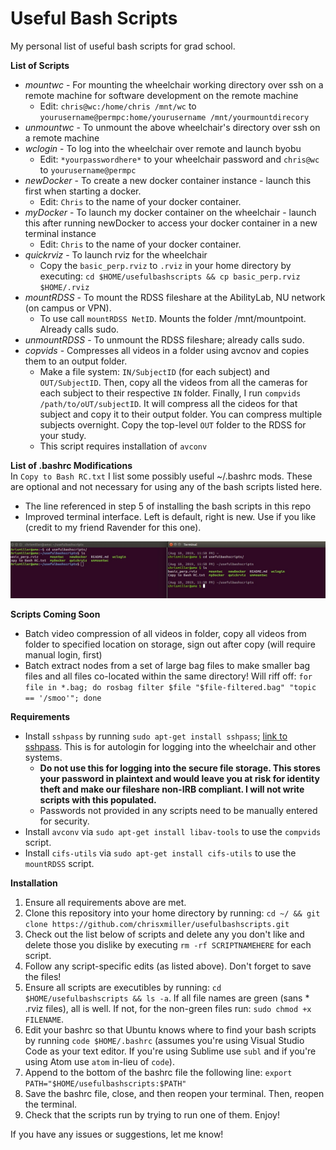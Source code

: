 # Useful Bash Scripts 
My personal list of useful bash scripts for grad school. 

 **List of Scripts** 
* *mountwc*   - For mounting the wheelchair working directory over ssh on a remote machine for software development on the remote machine
  * Edit: `chris@wc:/home/chris /mnt/wc` to `yourusername@permpc:home/yourusername /mnt/yourmountdirecory`
* *unmountwc* - To unmount the above wheelchair's directory over ssh on a remote machine
* *wclogin*   - To log into the wheelchair over remote and launch byobu
  * Edit: `*yourpasswordhere*` to your wheelchair password and `chris@wc` to `yourusername@permpc`
* *newDocker* - To create a new docker container instance - launch this first when starting a docker. 
   * Edit: `Chris` to the name of your docker container. 
* *myDocker*  - To launch my docker container on the wheelchair - launch this after running newDocker to access your docker container in a new terminal instance
  * Edit: `Chris` to the name of your docker container. 
* *quickrviz* - To launch rviz for the wheelchair 
  * Copy the `basic_perp.rviz` to `.rviz` in your home directory by executing: `cd $HOME/usefulbashscripts && cp basic_perp.rviz $HOME/.rviz`
* *mountRDSS* - To mount the RDSS fileshare at the AbilityLab, NU network (on campus or VPN). 
   * To use call `mountRDSS NetID`. Mounts the folder /mnt/mountpoint. Already calls sudo. 
* *unmountRDSS* - To unmount the RDSS fileshare; already calls sudo. 
* *copvids* - Compresses all videos in a folder using avcnov and copies them to an output folder. 
   * Make a file system: `IN/SubjectID` (for each subject) and `OUT/SubjectID`. Then, copy all the videos from all the cameras for each subject to their respective `IN` folder. Finally, I run `compvids /path/to/oUT/subjectID`. It will compress all the cideos for that subject and copy it to their output folder. You can compress multiple subjects overnight. Copy the top-level `OUT` folder to the RDSS for your study. 
   * This script requires installation of `avconv`
  
**List of .bashrc Modifications**\
In `Copy to Bash RC.txt` I list some possibly useful ~/.bashrc mods. These are optional and not necessary for using any of the bash scripts listed here. 
* The line referenced in step 5 of installing the bash scripts in this repo
* Improved terminal interface. Left is default, right is new. Use if you like (credit to my friend Ravender for this one).

![Improved Terminal Interface](SideBySide.jpg)

**Scripts Coming Soon**
* Batch video compression of all videos in folder, copy all videos from folder to specified location on storage, sign out after copy (will require manual login, first)
* Batch extract nodes from a set of large bag files to make smaller bag files and all files co-located within the same directory! Will riff off: 
`for file in *.bag; do rosbag filter $file "$file-filtered.bag" "topic == '/smoo'"; done`

**Requirements** 
* Install `sshpass` by running `sudo apt-get install sshpass`; [link to sshpass](https://gist.github.com/arunoda/7790979). This is for autologin for logging into the wheelchair and other systems. 
  * **Do not use this for logging into the secure file storage. This stores your password in plaintext and would leave you at risk for identity theft and make our fileshare non-IRB compliant. I will not write scripts with this populated.**
  * Passwords not provided in any scripts need to be manually entered for security. 
* Install `avconv` via `sudo apt-get install libav-tools` to use the `compvids` script.
* Install `cifs-utils` via `sudo apt-get install cifs-utils` to use the `mountRDSS` script.

**Installation**
1. Ensure all requirements above are met. 
2. Clone this repository into your home directory by running: `cd ~/ && git clone https://github.com/chrisxmiller/usefulbashscripts.git`
3. Check out the list below of scripts and delete any you don't like and delete those you dislike by executing `rm -rf SCRIPTNAMEHERE` for each script.
4. Follow any script-specific edits (as listed above). Don't forget to save the files!
5. Ensure all scripts are executibles by running: `cd $HOME/usefulbashscripts && ls -a`. If all file names are green (sans * .rviz files), all is well. If not, for the non-green files run: `sudo chmod +x FILENAME`.
4. Edit your bashrc so that Ubuntu knows where to find your bash scripts by running `code $HOME/.bashrc` (assumes you're using Visual Studio Code as your text editor. If you're using Sublime use `subl` and if you're using Atom use `atom` in-lieu of `code`). 
5. Append to the bottom of the bashrc file the following line: `export PATH="$HOME/usefulbashscripts:$PATH"`
6. Save the bashrc file, close, and then reopen your terminal. Then, reopen the terminal. 
7. Check that the scripts run by trying to run one of them. Enjoy!

If you have any issues or suggestions, let me know!
